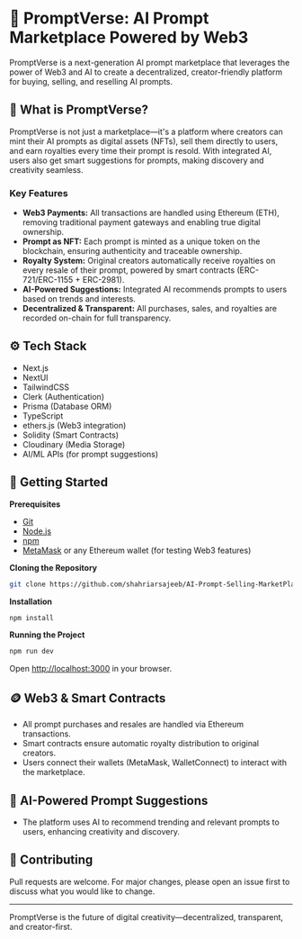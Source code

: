 # 🚀 PromptVerse: AI Prompt Marketplace Powered by Web3

PromptVerse is a next-generation AI prompt marketplace that leverages the power of Web3 and AI to create a decentralized, creator-friendly platform for buying, selling, and reselling AI prompts.

## 🌟 What is PromptVerse?

PromptVerse is not just a marketplace—it's a platform where creators can mint their AI prompts as digital assets (NFTs), sell them directly to users, and earn royalties every time their prompt is resold. With integrated AI, users also get smart suggestions for prompts, making discovery and creativity seamless.

### Key Features

- **Web3 Payments:** All transactions are handled using Ethereum (ETH), removing traditional payment gateways and enabling true digital ownership.
- **Prompt as NFT:** Each prompt is minted as a unique token on the blockchain, ensuring authenticity and traceable ownership.
- **Royalty System:** Original creators automatically receive royalties on every resale of their prompt, powered by smart contracts (ERC-721/ERC-1155 + ERC-2981).
- **AI-Powered Suggestions:** Integrated AI recommends prompts to users based on trends and interests.
- **Decentralized & Transparent:** All purchases, sales, and royalties are recorded on-chain for full transparency.

## ⚙️ Tech Stack

- Next.js
- NextUI
- TailwindCSS
- Clerk (Authentication)
- Prisma (Database ORM)
- TypeScript
- ethers.js (Web3 integration)
- Solidity (Smart Contracts)
- Cloudinary (Media Storage)
- AI/ML APIs (for prompt suggestions)

## 🤸 Getting Started

**Prerequisites**

- [Git](https://git-scm.com/)
- [Node.js](https://nodejs.org/en)
- [npm](https://www.npmjs.com/)
- [MetaMask](https://metamask.io/) or any Ethereum wallet (for testing Web3 features)

**Cloning the Repository**

```bash
git clone https://github.com/shahriarsajeeb/AI-Prompt-Selling-MarketPlace.git
```

**Installation**

```bash
npm install
```

**Running the Project**

```bash
npm run dev
```

Open [http://localhost:3000](http://localhost:3000) in your browser.

## 🪙 Web3 & Smart Contracts

- All prompt purchases and resales are handled via Ethereum transactions.
- Smart contracts ensure automatic royalty distribution to original creators.
- Users connect their wallets (MetaMask, WalletConnect) to interact with the marketplace.

## 🤖 AI-Powered Prompt Suggestions

- The platform uses AI to recommend trending and relevant prompts to users, enhancing creativity and discovery.

## 🚨 Contributing

Pull requests are welcome. For major changes, please open an issue first to discuss what you would like to change.

---

PromptVerse is the future of digital creativity—decentralized, transparent, and creator-first.
